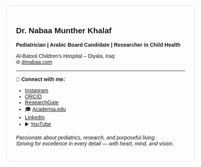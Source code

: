<div style="font-family: Arial, sans-serif; max-width: 700px; margin: auto; border: 1px solid #ddd; padding: 25px; border-radius: 10px;">
  <h2> Dr. Nabaa Munther Khalaf</h2>
  <p><strong>Pediatrician | Arabic Board Candidate | Researcher in Child Health</strong></p>
  <p> Al-Batool Children's Hospital – Diyala, Iraq<br>
     🌐 <a href="https://drnabaa.com" target="_blank">drnabaa.com</a></p>

  <hr>

  <p><strong>🔗 Connect with me:</strong></p>
  <ul>
    <li> <a href="https://www.instagram.com/nabaa_munther_khalaf/" target="_blank">Instagram</a></li>
    <li> <a href="https://orcid.org/0009-0005-1944-8336" target="_blank">ORCID</a></li>
    <li> <a href="https://www.researchgate.net/profile/Nabaa-Munther" target="_blank">ResearchGate</a></li>
    <li>🎓 <a href="https://independent.academia.edu/DrNabaaMunther" target="_blank">Academia.edu</a></li>
    <li> <a href="https://www.linkedin.com/in/dr-nabaa-munther-a2b413375" target="_blank">LinkedIn</a></li>
    <li>▶️ <a href="https://www.youtube.com/@Dr_Nabaa.munther" target="_blank">YouTube</a></li>
  </ul>

  <p><em>Passionate about pediatrics, research, and purposeful living.<br>
  Striving for excellence in every detail — with heart, mind, and vision.</em></p>
</div>
